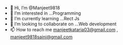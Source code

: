 - 👋 Hi, I’m @Manjeet9818
- 👀 I’m interested in ...Programming
- 🌱 I’m currently learning ...Rect Js
- 💞️ I’m looking to collaborate on ...Web development
- 📫 How to reach me manjeetkataria03@gmail.com , manjeet9818saini@gmail.com

<!---
Manjeet9818/Manjeet9818 is a ✨ special ✨ repository because its `README.md` (this file) appears on your GitHub profile.
You can click the Preview link to take a look at your changes.
--->
